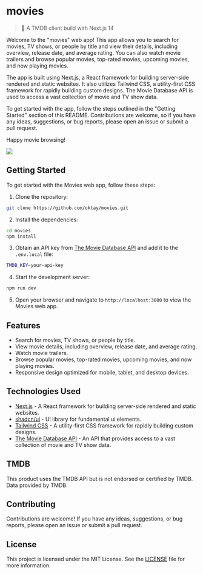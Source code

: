 # movies

> 🍿 A TMDB client build with Next.js 14

Welcome to the "movies" web app! This app allows you to search for movies, TV shows, or people by title and view their details, including overview, release date, and average rating. You can also watch movie trailers and browse popular movies, top-rated movies, upcoming movies, and now playing movies.

The app is built using Next.js, a React framework for building server-side rendered and static websites. It also utilizes Tailwind CSS, a utility-first CSS framework for rapidly building custom designs. The Movie Database API is used to access a vast collection of movie and TV show data.

To get started with the app, follow the steps outlined in the "Getting Started" section of this README. Contributions are welcome, so if you have any ideas, suggestions, or bug reports, please open an issue or submit a pull request.

Happy movie browsing!

<img src="https://api.microlink.io/?url=https://movies-topaz-gamma.vercel.app&screenshot=true&meta=false&embed=screenshot.url&type=jpeg&overlay.browser=dark&overlay.background=linear-gradient%28225deg%2C+%23FF057C+0%25%2C+%238D0B93+50%25%2C+%23321575+100%25%29" />

## Getting Started

To get started with the Movies web app, follow these steps:

1. Clone the repository:

```bash
git clone https://github.com/oktay/movies.git
```

2. Install the dependencies:

```bash
cd movies
npm install
```

3. Obtain an API key from [The Movie Database API](https://developers.themoviedb.org/3) and add it to the `.env.local` file:

```bash
TMDB_KEY=your-api-key
```

4. Start the development server:

```bash
npm run dev
```

5. Open your browser and navigate to `http://localhost:3000` to view the Movies web app.

## Features

- Search for movies, TV shows, or people by title.
- View movie details, including overview, release date, and average rating.
- Watch movie trailers.
- Browse popular movies, top-rated movies, upcoming movies, and now playing movies.
- Responsive design optimized for mobile, tablet, and desktop devices.

## Technologies Used

- [Next.js](https://nextjs.org/) - A React framework for building server-side rendered and static websites.
- [shadcn/ui](https://ui.shadcn.com/) - UI library for fundamental ui elements.
- [Tailwind CSS](https://tailwindcss.com/) - A utility-first CSS framework for rapidly building custom designs.
- [The Movie Database API](https://developers.themoviedb.org/3) - An API that provides access to a vast collection of movie and TV show data.

## TMDB

This product uses the TMDB API but is not endorsed or certified by TMDB.
Data provided by TMDB.

## Contributing

Contributions are welcome! If you have any ideas, suggestions, or bug reports, please open an issue or submit a pull request.

## License

This project is licensed under the MIT License. See the [LICENSE](LICENSE) file for more information.

